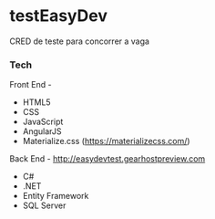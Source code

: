 # testEasyDev
CRED de teste para concorrer a vaga

### Tech

 Front End -
- HTML5
- CSS
- JavaScript
- AngularJS
- Materialize.css (https://materializecss.com/)

Back End  - http://easydevtest.gearhostpreview.com
- C#
- .NET
- Entity Framework
- SQL Server
